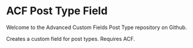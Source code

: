 # ACF Post Type Field

Welcome to the Advanced Custom Fields Post Type repository on Github.

Creates a custom field for post types. Requires ACF.
